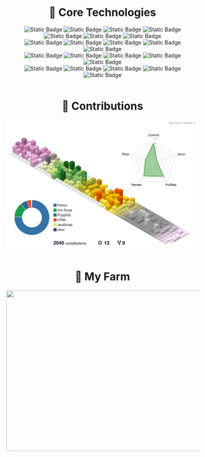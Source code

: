 <div>
  <div align="center">
    <h1>🚀 Core Technologies</h1>
    <div>
      <img alt="Static Badge" src="https://img.shields.io/badge/Python-3776AB?logo=python&logoColor=white&style=for-the-badge">
      <img alt="Static Badge" src="https://img.shields.io/badge/Django-092E20?logo=django&logoColor=white&style=for-the-badge">
      <img alt="Static Badge" src="https://img.shields.io/badge/Swagger-85EA2D?logo=swagger&logoColor=black&style=for-the-badge">
      <img alt="Static Badge" src="https://img.shields.io/badge/Celery-37814A?logo=celery&logoColor=white&style=for-the-badge">
      <br/>
      <img alt="Static Badge" src="https://img.shields.io/badge/PostgreSQL-4169E1?logo=postgresql&logoColor=white&style=for-the-badge">
      <img alt="Static Badge" src="https://img.shields.io/badge/MongoDB-47A248?logo=mongodb&logoColor=white&style=for-the-badge">
      <img alt="Static Badge" src="https://img.shields.io/badge/Redis-FF4438?logo=redis&logoColor=white&style=for-the-badge">
      <br/>
      <img alt="Static Badge" src="https://img.shields.io/badge/Amazon%20Web%20Services-232F3E?logo=amazonwebservices&logoColor=white&style=for-the-badge">
      <img alt="Static Badge" src="https://img.shields.io/badge/EC2-FF9900?logo=amazonec2&logoColor=white&style=for-the-badge">
      <img alt="Static Badge" src="https://img.shields.io/badge/RDS-527FFF?logo=amazonrds&logoColor=white&style=for-the-badge">
      <img alt="Static Badge" src="https://img.shields.io/badge/DocumentDB-C925D1?logo=amazondocumentdb&logoColor=white&style=for-the-badge">
      <img alt="Static Badge" src="https://img.shields.io/badge/S3-569A31?logo=amazons3&logoColor=white&style=for-the-badge">
      <br/>
      <img alt="Static Badge" src="https://img.shields.io/badge/NGINX-009639?logo=nginx&logoColor=white&style=for-the-badge">
      <img alt="Static Badge" src="https://img.shields.io/badge/Gunicorn-499848?logo=gunicorn&logoColor=white&style=for-the-badge">
      <img alt="Static Badge" src="https://img.shields.io/badge/GitHub Actions-2088FF?logo=githubactions&logoColor=white&style=for-the-badge">
      <img alt="Static Badge" src="https://img.shields.io/badge/Linux-FCC624?logo=linux&logoColor=black&style=for-the-badge">
      <img alt="Static Badge" src="https://img.shields.io/badge/Ubuntu-E95420?logo=ubuntu&logoColor=white&style=for-the-badge">
      <br/>
      <img alt="Static Badge" src="https://img.shields.io/badge/Git-F05032?logo=git&logoColor=white&style=for-the-badge">
      <img alt="Static Badge" src="https://img.shields.io/badge/GitHub-181717?logo=github&logoColor=white&style=for-the-badge">
      <img alt="Static Badge" src="https://img.shields.io/badge/Jira-0052CC?logo=jira&logoColor=white&style=for-the-badge">
      <img alt="Static Badge" src="https://img.shields.io/badge/Notion-000000?logo=notion&logoColor=white&style=for-the-badge">
      <img alt="Static Badge" src="https://img.shields.io/badge/Slack-4A154B?logo=slack&logoColor=white&style=for-the-badge">
    </div>
  </div>

  <br/>

  <div align="center">
    <h1>🎯 Contributions</h1>
    <img src="./profile-3d-contrib/profile-season-animate.svg" />
  </div>

  <br/>

  <div align="center">
    <h1>🏡 My Farm</h1>
    <a href="https://github.com/Jiseoup/">
      <img
        src="https://render.gitanimals.org/farms/Jiseoup"
        width="1280"
        height="420"
      />
    </a>
  </div>
</div>
